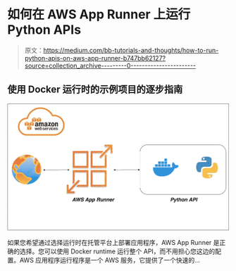 # 如何在 AWS App Runner 上运行 Python APIs

> 原文：<https://medium.com/bb-tutorials-and-thoughts/how-to-run-python-apis-on-aws-app-runner-b747bb62127?source=collection_archive---------0----------------------->

## 使用 Docker 运行时的示例项目的逐步指南

![](img/19151bd63318336f5031dd2ac072969c.png)

如果您希望通过选择运行时在托管平台上部署应用程序，AWS App Runner 是正确的选择。您可以使用 Docker runtime 运行整个 API，而不用担心您这边的配置。AWS 应用程序运行程序是一个 AWS 服务，它提供了一个快速的…